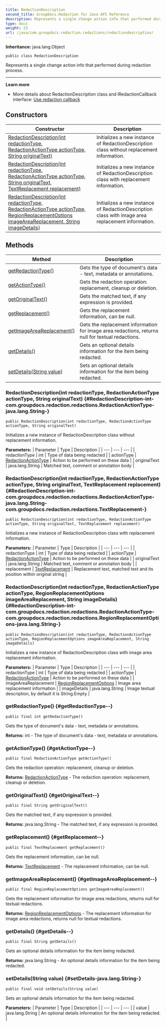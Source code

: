 ```yaml
---
title: RedactionDescription
second_title: GroupDocs.Redaction for Java API Reference
description: Represents a single change action info that performed during redaction process.
type: docs
weight: 23
url: /java/com.groupdocs.redaction.redactions/redactiondescription/
---
```

**Inheritance:**
java.lang.Object
```
public class RedactionDescription
```

Represents a single change action info that performed during redaction process.

--------------------

**Learn more**

 *  More details about RedactionDescription class and IRedactionCallback interface: [Use redaction callback][]


[Use redaction callback]: https://docs.groupdocs.com/redaction/java/use-redaction-callback/
## Constructors

| Constructor | Description |
| --- | --- |
| [RedactionDescription(int redactionType, RedactionActionType actionType, String originalText)](#RedactionDescription-int-com.groupdocs.redaction.redactions.RedactionActionType-java.lang.String-) | Initializes a new instance of RedactionDescription class without replacement information. |
| [RedactionDescription(int redactionType, RedactionActionType actionType, String originalText, TextReplacement replacement)](#RedactionDescription-int-com.groupdocs.redaction.redactions.RedactionActionType-java.lang.String-com.groupdocs.redaction.redactions.TextReplacement-) | Initializes a new instance of RedactionDescription class with replacement information. |
| [RedactionDescription(int redactionType, RedactionActionType actionType, RegionReplacementOptions imageAreaReplacement, String imageDetails)](#RedactionDescription-int-com.groupdocs.redaction.redactions.RedactionActionType-com.groupdocs.redaction.redactions.RegionReplacementOptions-java.lang.String-) | Initializes a new instance of RedactionDescription class with image area replacement information. |
## Methods

| Method | Description |
| --- | --- |
| [getRedactionType()](#getRedactionType--) | Gets the type of document's data - text, metadata or annotations. |
| [getActionType()](#getActionType--) | Gets the redaction operation: replacement, cleanup or deletion. |
| [getOriginalText()](#getOriginalText--) | Gets the matched text, if any expression is provided. |
| [getReplacement()](#getReplacement--) | Gets the replacement information, can be null. |
| [getImageAreaReplacement()](#getImageAreaReplacement--) | Gets the replacement information for image area redactions, returns null for textual redactions. |
| [getDetails()](#getDetails--) | Gets an optional details information for the item being redacted. |
| [setDetails(String value)](#setDetails-java.lang.String-) | Sets an optional details information for the item being redacted. |
### RedactionDescription(int redactionType, RedactionActionType actionType, String originalText) {#RedactionDescription-int-com.groupdocs.redaction.redactions.RedactionActionType-java.lang.String-}
```
public RedactionDescription(int redactionType, RedactionActionType actionType, String originalText)
```


Initializes a new instance of RedactionDescription class without replacement information.

**Parameters:**
| Parameter | Type | Description |
| --- | --- | --- |
| redactionType | int | Type of data being redacted |
| actionType | [RedactionActionType](../../com.groupdocs.redaction.redactions/redactionactiontype) | Action to be performed on these data |
| originalText | java.lang.String | Matched text, comment or annotation body |

### RedactionDescription(int redactionType, RedactionActionType actionType, String originalText, TextReplacement replacement) {#RedactionDescription-int-com.groupdocs.redaction.redactions.RedactionActionType-java.lang.String-com.groupdocs.redaction.redactions.TextReplacement-}
```
public RedactionDescription(int redactionType, RedactionActionType actionType, String originalText, TextReplacement replacement)
```


Initializes a new instance of RedactionDescription class with replacement information.

**Parameters:**
| Parameter | Type | Description |
| --- | --- | --- |
| redactionType | int | Type of data being redacted |
| actionType | [RedactionActionType](../../com.groupdocs.redaction.redactions/redactionactiontype) | Action to be performed on these data |
| originalText | java.lang.String | Matched text, comment or annotation body |
| replacement | [TextReplacement](../../com.groupdocs.redaction.redactions/textreplacement) | Replacement text, matched text and its position within original string |

### RedactionDescription(int redactionType, RedactionActionType actionType, RegionReplacementOptions imageAreaReplacement, String imageDetails) {#RedactionDescription-int-com.groupdocs.redaction.redactions.RedactionActionType-com.groupdocs.redaction.redactions.RegionReplacementOptions-java.lang.String-}
```
public RedactionDescription(int redactionType, RedactionActionType actionType, RegionReplacementOptions imageAreaReplacement, String imageDetails)
```


Initializes a new instance of RedactionDescription class with image area replacement information.

**Parameters:**
| Parameter | Type | Description |
| --- | --- | --- |
| redactionType | int | Type of data being redacted |
| actionType | [RedactionActionType](../../com.groupdocs.redaction.redactions/redactionactiontype) | Action to be performed on these data |
| imageAreaReplacement | [RegionReplacementOptions](../../com.groupdocs.redaction.redactions/regionreplacementoptions) | Image area replacement information |
| imageDetails | java.lang.String | Image textual description, by default it is String.Empty |

### getRedactionType() {#getRedactionType--}
```
public final int getRedactionType()
```


Gets the type of document's data - text, metadata or annotations.

**Returns:**
int - The type of document's data - text, metadata or annotations.
### getActionType() {#getActionType--}
```
public final RedactionActionType getActionType()
```


Gets the redaction operation: replacement, cleanup or deletion.

**Returns:**
[RedactionActionType](../../com.groupdocs.redaction.redactions/redactionactiontype) - The redaction operation: replacement, cleanup or deletion.
### getOriginalText() {#getOriginalText--}
```
public final String getOriginalText()
```


Gets the matched text, if any expression is provided.

**Returns:**
java.lang.String - The matched text, if any expression is provided.
### getReplacement() {#getReplacement--}
```
public final TextReplacement getReplacement()
```


Gets the replacement information, can be null.

**Returns:**
[TextReplacement](../../com.groupdocs.redaction.redactions/textreplacement) - The replacement information, can be null.
### getImageAreaReplacement() {#getImageAreaReplacement--}
```
public final RegionReplacementOptions getImageAreaReplacement()
```


Gets the replacement information for image area redactions, returns null for textual redactions.

**Returns:**
[RegionReplacementOptions](../../com.groupdocs.redaction.redactions/regionreplacementoptions) - The replacement information for image area redactions, returns null for textual redactions.
### getDetails() {#getDetails--}
```
public final String getDetails()
```


Gets an optional details information for the item being redacted.

**Returns:**
java.lang.String - An optional details information for the item being redacted.
### setDetails(String value) {#setDetails-java.lang.String-}
```
public final void setDetails(String value)
```


Sets an optional details information for the item being redacted.

**Parameters:**
| Parameter | Type | Description |
| --- | --- | --- |
| value | java.lang.String | An optional details information for the item being redacted. |

